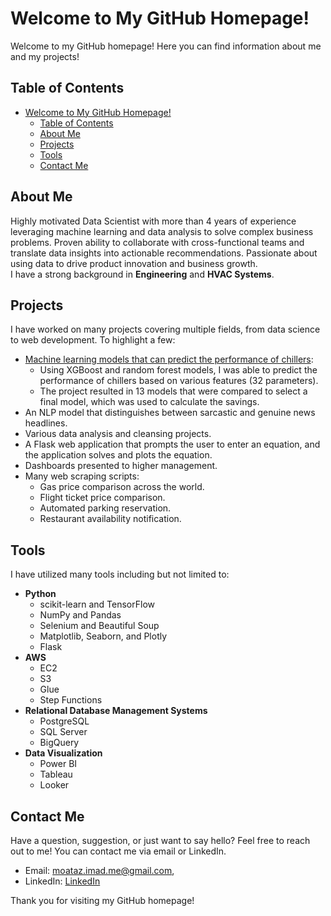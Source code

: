 # Welcome to My GitHub Homepage!

Welcome to my GitHub homepage! Here you can find information about me and my projects!

## Table of Contents

- [Welcome to My GitHub Homepage!](#welcome-to-my-github-homepage)
  - [Table of Contents](#table-of-contents)
  - [About Me](#about-me)
  - [Projects](#projects)
  - [Tools](#tools)
  - [Contact Me](#contact-me)

## About Me

Highly motivated Data Scientist with more than 4 years of experience leveraging machine learning and data analysis to solve complex business problems. Proven ability to collaborate with cross-functional teams and translate data insights into actionable recommendations. Passionate about using data to drive product innovation and business growth. <br>
I have a strong background in **Engineering** and **HVAC Systems**.

## Projects

I have worked on many projects covering multiple fields, from data science to web development. To highlight a few:
- [Machine learning models that can predict the performance of chillers](python_projects/data_science/chiller_saving_model/):
  - Using XGBoost and random forest models, I was able to predict the performance of chillers based on various features (32 parameters).
  - The project resulted in 13 models that were compared to select a final model, which was used to calculate the savings.
- An NLP model that distinguishes between sarcastic and genuine news headlines.
- Various data analysis and cleansing projects.
- A Flask web application that prompts the user to enter an equation, and the application solves and plots the equation.
- Dashboards presented to higher management.
- Many web scraping scripts:
  - Gas price comparison across the world.
  - Flight ticket price comparison.
  - Automated parking reservation.
  - Restaurant availability notification.

## Tools  
I have utilized many tools including but not limited to:
- **Python**
  - scikit-learn and TensorFlow
  - NumPy and Pandas
  - Selenium and Beautiful Soup
  - Matplotlib, Seaborn, and Plotly
  - Flask
- **AWS**
  - EC2
  - S3
  - Glue
  - Step Functions
- **Relational Database Management Systems**
  - PostgreSQL
  - SQL Server
  - BigQuery
- **Data Visualization**
  - Power BI
  - Tableau
  - Looker

## Contact Me

Have a question, suggestion, or just want to say hello? Feel free to reach out to me! You can contact me via email or LinkedIn.

- Email: [moataz.imad.me@gmail.com](mailto:moataz.imad.me@gmail.com),
- LinkedIn: [LinkedIn](https://www.linkedin.com/in/Al-Moataz-Imad/)

Thank you for visiting my GitHub homepage!
